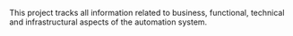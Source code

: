 This project tracks all information related to business, functional, technical and infrastructural aspects of the automation system.